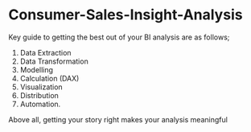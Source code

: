 # Consumer-Sales-Insight-Analysis

Key guide to getting the best out of your BI analysis are as follows;

1. Data Extraction
2. Data Transformation
3. Modelling
4. Calculation (DAX)
5. Visualization
6. Distribution
7. Automation.

Above all, getting your story right makes your analysis meaningful
